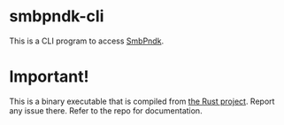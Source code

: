 # smbpndk-cli

This is a CLI program to access [SmbPndk](https://smbpndk.com/).

# Important!

This is a binary executable that is compiled from [the Rust project](https://github.com/smbpndk/smbpndk-cli). Report any issue there. Refer to the repo for documentation. 